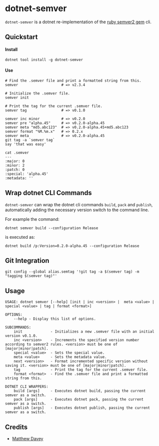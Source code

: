 dotnet-semver
=============

`dotnet-semver` is a dotnet re-implementation of the [ruby semver2 gem](https://github.com/haf/semver) cli.

Quickstart
----------
#### Install

```shell
dotnet tool install -g dotnet-semver
```

#### Use

```shell
# Find the .semver file and print a formatted string from this.
semver                    # => v2.3.4

# Initialize the .semver file.
semver init

# Print the tag for the current .semver file.
semver tag                # => v0.1.0

semver inc minor          # => v0.2.0
semver pre "alpha.45"     # => v0.2.0-alpha.45
semver meta "md5.abc123"  # => v0.2.0-alpha.45+md5.abc123
semver format "%M.%m.x"   # => 0.2.x
semver meta               # => v0.2.0-alpha.45
git tag -a `semver tag`
say 'that was easy'
```

```shell
cat .semver
---
:major: 0
:minor: 2
:patch: 0
:special: 'alpha.45'
:metadata: ''
```

Wrap dotnet CLI Commands
--------------------
`dotnet-semver` can wrap the dotnet cli commands `build`, `pack` and `publish`, automatically adding the necessary version switch to the command line.

For example the command:

`dotnet semver build --configuration Release`

is executed as:

`dotnet build /p:Version=0.2.0-alpha.45 --configuration Release`

Git Integration
---------------

```shell
git config --global alias.semtag '!git tag -a $(semver tag) -m "tagging $(semver tag)"'
```

Usage
-----

```shell
USAGE: dotnet semver [--help] [init | inc <version> |  meta <value> | special <value> | tag | format <format>]

OPTIONS:
    --help - Display this list of options.

SUBCOMMANDS:
    init             - Initializes a new .semver file with an initial version v0.1.0.
    inc <version>    - Increments the specified version number according to semver2 rules. <version> must be one of [major|minor|patch].
    special <value>  - Sets the special value.
    meta <value>     - Sets the metadata value.
    next <version>   - Format incremented specific version without saving it. <version> must be one of [major|minor|patch].
    tag              - Print the tag for the current .semver file.
    format <format>  - Find the .semver file and print a formatted string from this.
    
DOTNET CLI WRAPPERS:
    build [args]     - Executes dotnet build, passing the current semver as a switch.
    pack [args]      - Executes dotnet pack, passing the current semver as a switch.
    publish [args]   - Executes dotnet publish, passing the current semver as a switch.
```

Credits
-------
* [Matthew Davey](mailto:matt.davey@fsfe.org)
